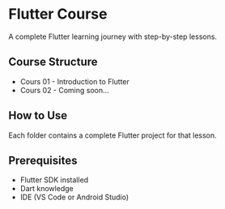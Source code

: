 ﻿# Flutter Course

A complete Flutter learning journey with step-by-step lessons.

## Course Structure
- Cours 01 - Introduction to Flutter
- Cours 02 - Coming soon...

## How to Use
Each folder contains a complete Flutter project for that lesson.

## Prerequisites
- Flutter SDK installed
- Dart knowledge
- IDE (VS Code or Android Studio)

